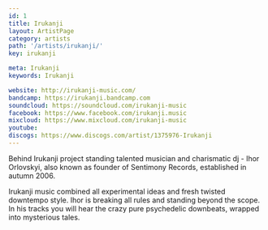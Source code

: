 ```yaml
---
id: 1
title: Irukanji
layout: ArtistPage
category: artists
path: '/artists/irukanji/'
key: irukanji

meta: Irukanji
keywords: Irukanji

website: http://irukanji-music.com/
bandcamp: https://irukanji.bandcamp.com
soundcloud: https://soundcloud.com/irukanji-music
facebook: https://www.facebook.com/irukanji.music
mixcloud: https://www.mixcloud.com/irukanji-music
youtube: 
discogs: https://www.discogs.com/artist/1375976-Irukanji
---
```


Behind Irukanji project standing talented musician and charismatic dj - Ihor Orlovskyi, also known as founder of Sentimony Records, established in autumn 2006.

Irukanji music combined all experimental ideas and fresh twisted downtempo style. Ihor is breaking all rules and standing beyond the scope. In his tracks you will hear the crazy pure psychedelic downbeats, wrapped into mysterious tales.
